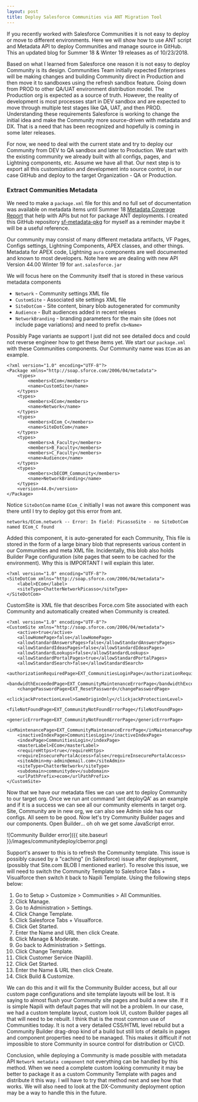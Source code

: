 ```yaml
---
layout: post
title: Deploy Salesforce Communities via ANT Migration Tool
---
```


If you recently worked with Salesforce Communities it is not easy to deploy or move to different environments. Here we will show how to use ANT script and Metadata API to deploy Communities and manage source in GitHub. This an updated blog for Summer 18 & Winter 19 releases as of 10/23/2018.

Based on what I learned from Salesforce one reason it is not easy to deploy Community is its design. Communities Team initially expected Enterprises will be making changes and building Community direct in Production and then move it to sandboxes using the refresh sandbox feature. Going down from PROD to other QA/UAT environment distribution model. The Production org is expected as a source of truth. However, the reality of development is most processes start in DEV sandbox and are expected to move through multiple test stages like QA, UAT, and then PROD. Understanding these requirements Salesforce is working to change the initial idea and make the Community more source-driven with metadata and DX. That is a need that has been recognized and hopefully is coming in some later releases.

For now, we need to deal with the current state and try to deploy our Community from DEV to QA sandbox and later to Production.
We start with the existing community we already built with all configs, pages, and Lightning components, etc. Assume we have all that. Our next step is to export all this customization and development into source control, in our case GitHub and deploy to the target Organization - QA or Production.

### Extract Communities Metadata

We need to make a `package.xml` file for this and no full set of documentation was available on metadata items until Summer 18 [Metadata Coverage Report](https://developer.salesforce.com/docs/metadata-coverage/44) that help with APIs but not for package ANT deployments. I created this GitHub repository [sf-metadata-pkg](https://github.com/iandrosov/sf-metadata-pkg) for myself as a reminder maybe it will be a useful reference. 

Our community may consist of many different metadata artifacts, VF Pages, Configs settings, Lightning Components, APEX classes, and other things. Metadata for APEX code, Lightning `aura` components are well documented and known to most developers.
Note here we are dealing with new API Version 44.00 Winter 19 for `ant.salesforce.jar`

We will focus here on the Community itself that is stored in these various metadata components
 
+ `Network` - Community settings XML file
+ `CustomSite` - Associated site settings XML file
+ `SiteDotCom` - Site content, binary blob autogenerated for community
+ `Audience` - Bult audiences added in recent releses
+ `NetworkBranding` - branding parameters for the main site (does not include page variations) and need to prefix `cb<Name>`

Possibly Page variants ae support I just did not see detailed docs and could not reverse engineer how to get these items yet.
We start our `package.xml` with these Communities components. Our Community name was `ECom` as an example.

```
<?xml version="1.0" encoding="UTF-8"?>
<Package xmlns="http://soap.sforce.com/2006/04/metadata">
    <types>
        <members>ECom</members>
        <name>CustomSite</name>
    </types>
    <types>
        <members>ECom</members>
        <name>Network</name>
    </types>
    <types>
        <members>ECom_C</members>
        <name>SiteDotCom</name>
    </types>
    <types>
        <members>A_Faculty</members>
        <members>B_Faculty</members>
        <members>C_Faculty</members>
        <name>Audience</name>
    </types>
    <types>
        <members>cbECOM_Community</members>
        <name>NetworkBranding</name>
    </types>    
    <version>44.0</version>
</Package>
``` 

Notice `SiteDotCom` name `ECom_C` initially I was not aware this component was there until I try to deploy got this error from ant.

```
networks/ECom.network -- Error: In field: PicassoSite - no SiteDotCom named ECom_C found
```
Added this component, it is auto-generated for each Community, This file is stored in the form of a large binary blob that represents various content in our Communities and meta XML file. Incidentally, this blob also holds Builder Page configuration (site pages that seem to be cached for the environment). Why this is IMPORTANT I will explain this later.

```
<?xml version="1.0" encoding="UTF-8"?>
<SiteDotCom xmlns="http://soap.sforce.com/2006/04/metadata">
    <label>ECom</label>
    <siteType>ChatterNetworkPicasso</siteType>
</SiteDotCom>

```

CustomSite is XML file that describes Force.com Site associated with each Community and automatically created when Community is created.

```
<?xml version="1.0" encoding="UTF-8"?>
<CustomSite xmlns="http://soap.sforce.com/2006/04/metadata">
    <active>true</active>
    <allowHomePage>false</allowHomePage>
    <allowStandardAnswersPages>false</allowStandardAnswersPages>
    <allowStandardIdeasPages>false</allowStandardIdeasPages>
    <allowStandardLookups>false</allowStandardLookups>
    <allowStandardPortalPages>true</allowStandardPortalPages>
    <allowStandardSearch>false</allowStandardSearch>
    <authorizationRequiredPage>EXT_CommunitiesLoginPage</authorizationRequiredPage>
    <bandwidthExceededPage>EXT_CommunityMaintenanceErrorPage</bandwidthExceededPage>
    <changePasswordPage>EXT_ResetPassword</changePasswordPage>
    <clickjackProtectionLevel>SameOriginOnly</clickjackProtectionLevel>
    <fileNotFoundPage>EXT_CommunityNotFoundErrorPage</fileNotFoundPage>
    <genericErrorPage>EXT_CommunityNotFoundErrorPage</genericErrorPage>
    <inMaintenancePage>EXT_CommunityMaintenanceErrorPage</inMaintenancePage>
    <inactiveIndexPage>CommunitiesLogin</inactiveIndexPage>
    <indexPage>CommunitiesLogin</indexPage>
    <masterLabel>ECom</masterLabel>
    <requireHttps>true</requireHttps>
    <requireInsecurePortalAccess>false</requireInsecurePortalAccess>
    <siteAdmin>my-admin@email.com</siteAdmin>
    <siteType>ChatterNetwork</siteType>
    <subdomain>communitydev</subdomain>
    <urlPathPrefix>ecom</urlPathPrefix>
</CustomSite>

```

Now that we have our metadata files we can use ant to deploy Community to our target org. Once we run ant command 'ant deployQA' as an example and if it is a success we can see all our community elements in target org. Site, Community are in new org, we can also see Admin side has our configs. All seem to be good. Now let's try Community Builder pages and our components. Open Builder... oh oh we get some JavaScript error.

![Community Builder error]({{ site.baseurl }}/images/communitydeploy/cberror.png)

Support's answer to this is to refresh the Community template. This issue is possibly caused by a "caching" (in Salesforce) issue after deployment, (possibly that Site.com BLOB I mentioned earlier). To resolve this issue, we will need to switch the Community Template to Salesforce Tabs + Visualforce then switch it back to Napili Template. Using the following steps below: 

1. Go to Setup > Customize > Communities > All Communities. 
2. Click Manage. 
3. Go to Administration > Settings. 
4. Click Change Template. 
5. Click Salesforce Tabs + Visualforce. 
6. Click Get Started. 
7. Enter the Name and URL then click Create. 
8. Click Manage & Moderate. 
9. Go back to Administration > Settings. 
10. Click Change Template. 
11. Click Customer Service (Napili). 
12. Click Get Started. 
13. Enter the Name & URL then click Create. 
14. Click Build & Customize. 

We can do this and it will fix the Community Builder access, but all our custom page configurations and site template layouts will be lost. It is saying to almost flush your Community site pages and build a new site. If it is simple Napili with default pages that will not be a problem. In our case, we had a custom template layout, custom look UI, custom Builder pages all that will need to be rebuilt. I think that is the most common use of Communities today. It is not a very detailed CSS/HTML level rebuild but a Community Builder drag-drop kind of a build but still lots of details in pages and component properties need to be managed. This makes it difficult if not impossible to store Community in source control for distribution or CI/CD.

Conclusion, while deploying a Community is made possible with metadata API `Network metadata component` not everything can be handled by this method. When we need a complete custom looking community it may be better to package it as a custom Community Template with pages and distribute it this way. I will have to try that method next and see how that works.
We will also need to look at the DX-Community deployment option may be a way to handle this in the future.


